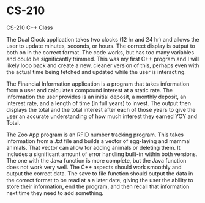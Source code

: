 # CS-210
CS-210 C++ Class

The Dual Clock application takes two clocks (12 hr and 24 hr) and allows the user to update minutes, seconds, or hours. The correct display is output to both on in the correct format. The code works, but has too many variables and could be significantly trimmed. This was my first C++ program and I will likely loop back and create a new, cleaner version of this, perhaps even with the actual time being fetched and updated while the user is interacting.

The Financial Information application is a program that takes information from a user and calculates compound interest at a static rate. The information the user provides is an initial deposit, a monthly deposit, an interest rate, and a length of time (in full years) to invest. The output then displays the total and the total interest after each of those years to give the user an accurate understanding of how much interest they earned YOY and Total.

The Zoo App program is an RFID number tracking program. This takes information from a .txt file and builds a vector of egg-laying and mammal animals. That vector can allow for adding animals or deleting them. It includes a significant amount of error handling built-in within both versions. The one with the Java function is more complete, but the Java function does not work very well. The C++ aspects should work smoothly and output the correct data. The save to file function should output the data in the correct format to be read at a a later date, giving the user the ability to store their information, end the program, and then recall that information next time they need to add something.

